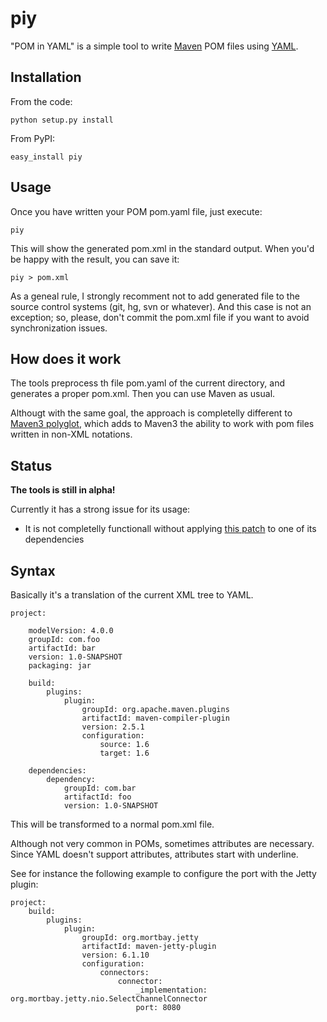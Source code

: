 # piy


"POM in YAML" is a simple tool to write [Maven](http://maven.apache.org) POM files using [YAML](http://www.yaml.org/).

## Installation

From the code:

    python setup.py install

From PyPI:

    easy_install piy

## Usage

Once you have written your POM pom.yaml file, just execute:

    piy

This will show the generated pom.xml in the standard output. When you'd be happy with the result, you can save it:

    piy > pom.xml

As a geneal rule, I strongly recomment not to add generated file to the source control systems (git, hg, svn or whatever). And this case is not an exception; so, please, don't commit the pom.xml file if you want to avoid synchronization issues.

## How does it work

The tools preprocess th file pom.yaml of the current directory, and generates a proper pom.xml. Then you can use Maven as usual.

Althougt with the same goal, the approach is completelly different to [Maven3 polyglot](http://polyglot.sonatype.org/), which adds to Maven3 the ability to work with pom files written in non-XML notations. 

## Status

**The tools is still in alpha!**

Currently it has a strong issue for its usage:

 * It is not completelly functionall without applying [this patch](http://www.yaml.org/) to one of its dependencies

## Syntax

Basically it's a translation of the current XML tree to YAML.

    project:

        modelVersion: 4.0.0
        groupId: com.foo
        artifactId: bar
        version: 1.0-SNAPSHOT
        packaging: jar

        build:
            plugins:
                plugin:
                    groupId: org.apache.maven.plugins
                    artifactId: maven-compiler-plugin
                    version: 2.5.1                
                    configuration:
                        source: 1.6
                        target: 1.6

        dependencies:
            dependency:
                groupId: com.bar
                artifactId: foo
                version: 1.0-SNAPSHOT

This will be transformed to a normal pom.xml file.

Although not very common in POMs, sometimes attributes are necessary. Since YAML doesn't support attributes, attributes start with underline.

See for instance the following example to configure the port with the Jetty plugin:

    project:
        build:
            plugins:
                plugin:
                    groupId: org.mortbay.jetty
                    artifactId: maven-jetty-plugin
                    version: 6.1.10
                    configuration:
                        connectors:
                            connector:
                                _implementation: org.mortbay.jetty.nio.SelectChannelConnector
                                port: 8080

